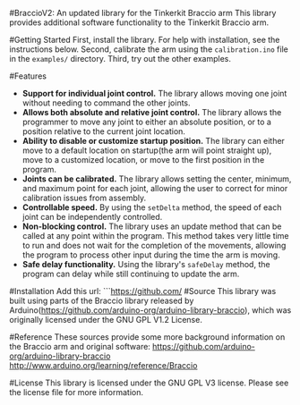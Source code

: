 #BraccioV2: An updated library for the Tinkerkit Braccio arm
This library provides additional software functionality to the Tinkerkit Braccio arm.

#Getting Started
First, install the library. For help with installation, see the instructions below.
Second, calibrate the arm using the ```calibration.ino``` file in the ```examples/``` directory.
Third, try out the other examples.

#Features
* **Support for individual joint control.** The library allows moving one joint without needing to command the other joints.
* **Allows both absolute and relative joint control.** The library allows the programmer to move any joint to either an absolute position, or to a position relative to the current joint location.
* **Ability to disable or customize startup position.** The library can either move to a default location on startup(the arm will point straight up), move to a customized location, or move to the first position in the program.
* **Joints can be calibrated.** The library allows setting the center, minimum, and maximum point for each joint, allowing the user to correct for minor calibration issues from assembly.
* **Controllable speed.** By using the ```setDelta``` method, the speed of each joint can be independently controlled.
* **Non-blocking control.** The library uses an update method that can be called at any point within the program. This method takes very little time to run and does not wait for the completion of the movements, allowing the program to process other input during the time the arm is moving.
* **Safe delay functionality.** Using the library's ```safeDelay``` method, the program can delay while still continuing to update the arm.

#Installation
Add this url: ```https://github.com/
#Source
This library was built using parts of the Braccio library released by Arduino(https://github.com/arduino-org/arduino-library-braccio), which was originally licensed under the GNU GPL V1.2 License.

#Reference
These sources provide some more background information on the Braccio arm and original software:
https://github.com/arduino-org/arduino-library-braccio
http://www.arduino.org/learning/reference/Braccio

#License
This library is licensed under the GNU GPL V3 license. Please see the license file for more information.

